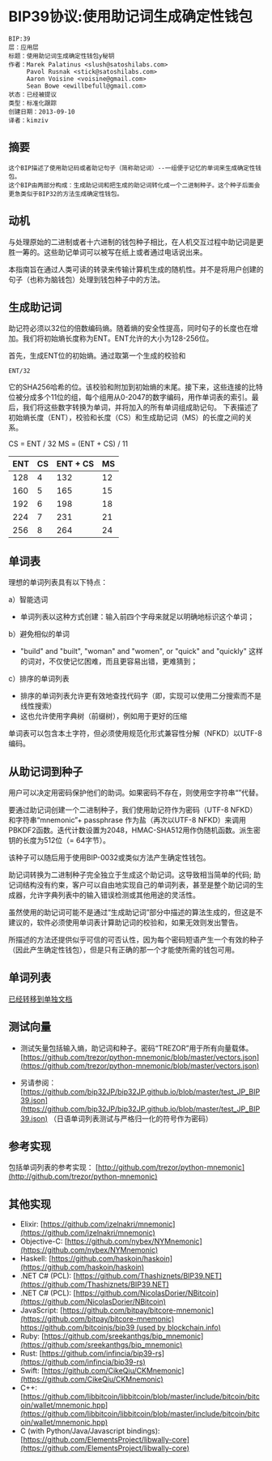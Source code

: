 # BIP39协议:使用助记词生成确定性钱包

	BIP:39
	层：应用层
	标题：使用助记词生成确定性钱包y秘钥
	作者：Marek Palatinus <slush@satoshilabs.com>
         Pavol Rusnak <stick@satoshilabs.com>
         Aaron Voisine <voisine@gmail.com>
         Sean Bowe <ewillbefull@gmail.com>
	状态：已经被提议
	类型：标准化跟踪
	创建日期：2013-09-10
	译者：kimziv

## 摘要

	这个BIP描述了使用助记码或者助记句子（简称助记词）--一组便于记忆的单词来生成确定性钱包。
	这个BIP由两部分构成：生成助记词和把生成的助记词转化成一个二进制种子。这个种子后面会更急类似于BIP32的方法生成确定性钱包。

## 动机

与处理原始的二进制或者十六进制的钱包种子相比，在人机交互过程中助记词是更胜一筹的。这些助记单词可以被写在纸上或者通过电话说出来。

本指南旨在通过人类可读的转录来传输计算机生成的随机性。并不是将用户创建的句子（也称为脑钱包）处理到钱包种子中的方法。

## 生成助记词

助记符必须以32位的倍数编码熵。随着熵的安全性提高，同时句子的长度也在增加。我们将初始熵长度称为ENT。ENT允许的大小为128-256位。

首先，生成ENT位的初始熵。通过取第一个生成的校验和

	ENT/32

它的SHA256哈希的位。该校验和附加到初始熵的末尾。接下来，这些连接的比特位被分成多个11位的组，每个组用从0-2047的数字编码，用作单词表的索引。最后，我们将这些数字转换为单词，并将加入的所有单词组成助记句。
下表描述了初始熵长度（ENT），校验和长度（CS）和生成助记词（MS）的长度之间的关系。

 CS = ENT / 32 
 MS = (ENT + CS) / 11 

| ENT | CS | ENT + CS | MS | 
  --- | -- | -------- | --
| 128 | 4 | 132 | 12 | 
| 160 | 5 | 165 | 15 | 
| 192 | 6 | 198 | 18 | 
| 224 | 7 | 231 | 21 | 
| 256 | 8 | 264 | 24 |

## 单词表

理想的单词列表具有以下特点：

a）智能选词

   - 单词列表以这种方式创建：输入前四个字母来就足以明确地标识这个单词；
   
b）避免相似的单词

   - "build" and "built", "woman" and "women", or "quick" and "quickly"
     这样的词对，不仅使记忆困难，而且更容易出错，更难猜到；
     
c）排序的单词列表

   - 排序的单词列表允许更有效地查找代码字（即，实现可以使用二分搜索而不是线性搜索）
   - 这也允许使用字典树（前缀树），例如用于更好的压缩
   
单词表可以包含本土字符，但必须使用规范化形式兼容性分解（NFKD）以UTF-8编码。	

## 从助记词到种子

用户可以决定用密码保护他们的助词。如果密码不存在，则使用空字符串“”代替。

要通过助记词创建一个二进制种子，我们使用助记符作为密码（UTF-8 NFKD）和字符串“mnemonic”+ passphrase 作为盐（再次以UTF-8 NFKD）来调用PBKDF2函数。迭代计数设置为2048，HMAC-SHA512用作伪随机函数。派生密钥的长度为512位（= 64字节）。

该种子可以随后用于使用BIP-0032或类似方法产生确定性钱包。

助记词转换为二进制种子完全独立于生成这个助记词。这导致相当简单的代码; 助记词结构没有约束，客户可以自由地实现自己的单词列表，甚至是整个助记词的生成器，允许字典列表中的输入错误检测或其他用途的灵活性。

虽然使用的助记词可能不是通过“生成助记词”部分中描述的算法生成的，但这是不建议的，软件必须使用单词表计算助记词的校验和，如果无效则发出警告。

所描述的方法还提供似乎可信的可否认性，因为每个密码短语产生一个有效的种子（因此产生确定性钱包），但是只有正确的那一个才能使所需的钱包可用。


## 单词列表
[已经转移到单独文档](https://github.com/bitcoin/bips/blob/master/bip-0039/bip-0039-wordlists.md)

## 测试向量

- 测试矢量包括输入熵，助记词和种子。密码“TREZOR”用于所有向量载体。
[https://github.com/trezor/python-mnemonic/blob/master/vectors.json](https://github.com/trezor/python-mnemonic/blob/master/vectors.json)

- 另请参阅：
[https://github.com/bip32JP/bip32JP.github.io/blob/master/test_JP_BIP39.json](https://github.com/bip32JP/bip32JP.github.io/blob/master/test_JP_BIP39.json)
（日语单词列表测试与严格归一化的符号作为密码）

## 参考实现

包括单词列表的参考实现：
[http://github.com/trezor/python-mnemonic](http://github.com/trezor/python-mnemonic)

## 其他实现

- Elixir:
[https://github.com/izelnakri/mnemonic](https://github.com/izelnakri/mnemonic)
- Objective-C:
[https://github.com/nybex/NYMnemonic](https://github.com/nybex/NYMnemonic)
- Haskell:
[https://github.com/haskoin/haskoin](https://github.com/haskoin/haskoin)
- .NET C# (PCL):
[https://github.com/Thashiznets/BIP39.NET](https://github.com/Thashiznets/BIP39.NET)
- .NET C# (PCL):
[https://github.com/NicolasDorier/NBitcoin](https://github.com/NicolasDorier/NBitcoin)
- JavaScript:
[https://github.com/bitpay/bitcore-mnemonic](https://github.com/bitpay/bitcore-mnemonic)
[https://github.com/bitcoinjs/bip39 (used by blockchain.info)](https://github.com/bitcoinjs/bip39)
- Ruby:
[https://github.com/sreekanthgs/bip_mnemonic](https://github.com/sreekanthgs/bip_mnemonic)
- Rust:
[https://github.com/infincia/bip39-rs](https://github.com/infincia/bip39-rs)
- Swift:
[https://github.com/CikeQiu/CKMnemonic](https://github.com/CikeQiu/CKMnemonic)
- C++:
[https://github.com/libbitcoin/libbitcoin/blob/master/include/bitcoin/bitcoin/wallet/mnemonic.hpp](https://github.com/libbitcoin/libbitcoin/blob/master/include/bitcoin/bitcoin/wallet/mnemonic.hpp)
- C (with Python/Java/Javascript bindings):
[https://github.com/ElementsProject/libwally-core](https://github.com/ElementsProject/libwally-core)